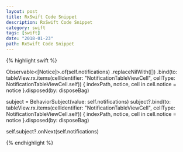 ```yaml
---
layout: post
title: RxSwift Code Snippet
description: RxSwift Code Snippet
category: swift
tags: [swift]
date: "2018-01-23"
path: RxSwift Code Snippet
---
```



{% highlight swift %}

Observable<[Notice]>.of(self.notifications)
    .replaceNilWith([])
    .bind(to: tableView.rx.items(cellIdentifier: "NotificationTableViewCell", cellType: NotificationTableViewCell.self)) { indexPath, notice, cell in
        cell.notice = notice
    }.disposed(by: disposeBag)


subject = BehaviorSubject(value: self.notifications)
subject?.bind(to: tableView.rx.items(cellIdentifier: "NotificationTableViewCell", cellType: NotificationTableViewCell.self)) { indexPath, notice, cell in
    cell.notice = notice
    }.disposed(by: disposeBag)

self.subject?.onNext(self.notifications)

{% endhighlight %}
